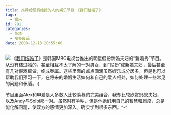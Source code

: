 ```yaml
---
title: 推荐给没有结婚的人的娱乐节目：《我们结婚了》
tags:
  - 娱乐
id: 781
categories:
  - 杂项
  - 窄多废话
date: 2008-12-13 20:55:00
---
```


[![](http://1.bp.blogspot.com/_qn1iksfCdto/SUO0FZpmuHI/AAAAAAAAGjk/xxmmPHR7O1M/s400/17620081213210758.jpg)](http://1.bp.blogspot.com/_qn1iksfCdto/SUO0FZpmuHI/AAAAAAAAGjk/xxmmPHR7O1M/s1600-h/17620081213210758.jpg)
《[我们结婚了](http://www.blogger.com/post-create.g?blogID=8446367956866011875)》是韩国MBC电视台推出的明星假扮新婚夫妇的“新婚秀”节目。从没有结过婚的，甚至相互不太了解的一对男女，到“假扮”成新婚夫妇，最后甚至有几对假戏真做，终成眷属。这些里面的点点滴滴虽然娱乐成分居多，但是也可以帮助我们预习一下，在将来的婚姻生活如何和自己的爱人相处，如何处理一些常见的问题和矛盾。:)

节目里面Alex和申爱是大多数人比较羡慕的完美组合，我却比较欣赏蚂蚁夫妇，以及Andy与Solbi那一对。虽然时有争吵，但是他她们用自己的智慧和风度，总是能化解问题，使双方的感情更加深入。确实学到很多东西。^-^